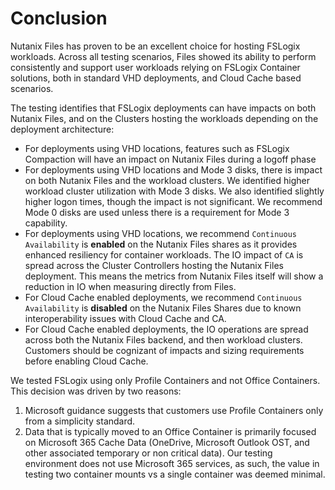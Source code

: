 # Conclusion

Nutanix Files has proven to be an excellent choice for hosting FSLogix workloads. Across all testing scenarios, Files showed its ability to perform consistently and support user workloads relying on FSLogix Container solutions, both in standard VHD deployments, and Cloud Cache based scenarios.

The testing identifies that FSLogix deployments can have impacts on both Nutanix Files, and on the Clusters hosting the workloads depending on the deployment architecture: 

-  For deployments using VHD locations, features such as FSLogix Compaction will have an impact on Nutanix Files during a logoff phase
-  For deployments using VHD locations and Mode 3 disks, there is impact on both Nutanix Files and the workload clusters. We identified higher workload cluster utilization with Mode 3 disks. We also identified slightly higher logon times, though the impact is not significant. We recommend Mode 0 disks are used unless there is a requirement for Mode 3 capability.
-  For deployments using VHD locations, we recommend `Continuous Availability` is **enabled** on the Nutanix Files shares as it provides enhanced resiliency for container workloads. The IO impact of `CA` is spread across the Cluster Controllers hosting the Nutanix Files deployment. This means the metrics from Nutanix Files itself will show a reduction in IO when measuring directly from Files.
- For Cloud Cache enabled deployments, we recommend `Continuous Availability` is **disabled** on the Nutanix Files Shares due to known interoperability issues with Cloud Cache and CA.
- For Cloud Cache enabled deployments, the IO operations are spread across both the Nutanix Files backend, and then workload clusters. Customers should be cognizant of impacts and sizing requirements before enabling Cloud Cache.

We tested FSLogix using only Profile Containers and not Office Containers. This decision was driven by two reasons:

1. Microsoft guidance suggests that customers use Profile Containers only from a simplicity standard.
2. Data that is typically moved to an Office Container is primarily focused on Microsoft 365 Cache Data (OneDrive, Microsoft Outlook OST, and other associated temporary or non critical data). Our testing environment does not use Microsoft 365 services, as such, the value in testing two container mounts vs a single container was deemed minimal.